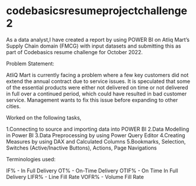 # codebasicsresumeprojectchallenge2

As a data analyst,I have created a report by using POWER BI on Atliq Mart’s Supply Chain domain (FMCG) 
with input datasets and submitting this as part of Codebasics resume challenge for October 2022. 

Problem Statement:

AtliQ Mart is currently facing a problem where a few key customers did not extend the annual contract due to service issues. 
It is speculated that some of the essential products were either not delivered on time or not delivered in full over a continued period, 
which could have resulted in bad customer service. Management wants to fix this issue before expanding to other cities.

Worked on the following tasks,

1.Connecting to source and importing data into POWER BI
2.Data Modelling in Power BI
3.Data Preprocessing by using Power Query Editor
4.Creating Measures by using DAX and Calculated Columns
5.Bookmarks, Selection, Switches (Active/Inactive Buttons), Actions, Page Navigations 


Terminologies used:

IF% - In Full Delivery
OT% - On-Time Delivery
OTIF% - On Time In Full Delivery
LIFR% - Line Fill Rate
VOFR% - Volume Fill Rate
